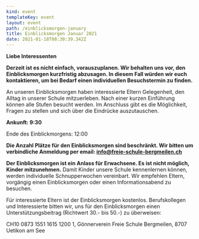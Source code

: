 ```yaml
---
kind: event
templateKey: event
layout: event
path: /einblicksmorgen-january
title: Einblicksmorgen Januar 2021
date: 2021-01-18T08:30:39.342Z
---
```

**Liebe Interessenten**

**Derzeit ist es nicht einfach, vorauszuplanen. Wir behalten uns vor, den Einblicksmorgen kurzfristig abzusagen. In diesem Fall würden wir euch kontaktieren, um bei Bedarf einen individuellen Besuchstermin zu finden.**





An unseren Einblicksmorgen haben interessierte Eltern Gelegenheit, den Alltag in unserer Schule mitzuerleben. Nach einer kurzen Einführung können alle Stufen besucht werden. Im Anschluss gibt es die Möglichkeit, Fragen zu stellen und sich über die Eindrücke auszutauschen.

**Ankunft: 9:30**

Ende des Einblickmorgens: 12:00

**Die Anzahl Plätze für den Einblicksmorgen sind beschränkt. Wir bitten um verbindliche Anmeldung per email: info@freie-schule-bergmeilen.ch**

**Der Einblicksmorgen ist ein Anlass für Erwachsene. Es ist nicht möglich, Kinder mitzunehmen.** Damit Kinder unsere Schule kennenlernen können, werden individuelle Schnupperwochen vereinbart. Wir empfehlen Eltern, vorgängig einen Einblicksmorgen oder einen Informationsabend zu besuchen.

Für interessierte Eltern ist der Einblicksmorgen kostenlos. Berufskollegen und Interessierte bitten wir, uns für den Einblicksmorgen einen Unterstützungsbeitrag (Richtwert 30.- bis 50.-) zu überweisen: 

CH10 0873 1551 1615 1200 1,  Gönnerverein Freie Schule Bergmeilen,  8707 Uetikon am See